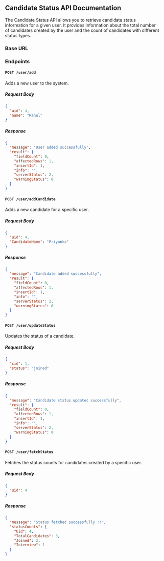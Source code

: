 
## Candidate Status API Documentation

The Candidate Status API allows you to retrieve candidate status information for a given user. It provides information about the total number of candidates created by the user and the count of candidates with different status types.

### Base URL


### Endpoints

#### `POST /user/add`

Adds a new user to the system.

##### Request Body

```json
{
  "uid": 4,
  "name": "Rahul"
}
```

##### Response

```json
{
  "message": "User added successfully",
  "result": {
    "fieldCount": 0,
    "affectedRows": 1,
    "insertId": 1,
    "info": "",
    "serverStatus": 2,
    "warningStatus": 0
  }
}
```

#### `POST /user/addCandidate`

Adds a new candidate for a specific user.

##### Request Body

```json
{
  "uid": 4,
  "CandidateName": "Priyanka"
}
```

##### Response

```json
{
  "message": "Candidate added successfully",
  "result": {
    "fieldCount": 0,
    "affectedRows": 1,
    "insertId": 1,
    "info": "",
    "serverStatus": 2,
    "warningStatus": 0
  }
}
```

#### `POST /user/updateStatus`

Updates the status of a candidate.

##### Request Body

```json
{
  "cid": 1,
  "status": "joined"
}
```

##### Response

```json
{
  "message": "Candidate status updated successfully",
  "result": {
    "fieldCount": 0,
    "affectedRows": 1,
    "insertId": 1,
    "info": "",
    "serverStatus": 2,
    "warningStatus": 0
  }
}
```

#### `POST /user/fetchStatus`

Fetches the status counts for candidates created by a specific user.

##### Request Body

```json
{
  "uid": 4
}
```

##### Response

```json
{
  "message": "Status fetched successfully !!",
  "statusCounts": {
    "Uid": 4,
    "TotalCandidates": 3,
    "Joined": 2,
    "Interview": 1
  }
}
```

